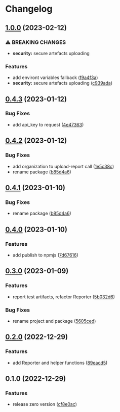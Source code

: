 # Changelog

## [1.0.0](https://github.com/playwright-watch/reporter/compare/v0.4.3...v1.0.0) (2023-02-12)


### ⚠ BREAKING CHANGES

* **security:** secure artefacts uploading

### Features

* add environt variables fallback ([f9a4f3a](https://github.com/playwright-watch/reporter/commit/f9a4f3aaca935d41208de1a0c2876c83b7af3200))
* **security:** secure artefacts uploading ([c939ada](https://github.com/playwright-watch/reporter/commit/c939ada7de56d6f3228e5eb97bda8aa1a2f697b4))

## [0.4.3](https://github.com/playwright-watch/reporter/compare/v0.4.2...v0.4.3) (2023-01-12)


### Bug Fixes

* add api_key to request ([4e47363](https://github.com/playwright-watch/reporter/commit/4e473633fd4bfe3f7ed7c65b94e28123547f0f6b))

## [0.4.2](https://github.com/playwright-watch/reporter/compare/v0.4.0...v0.4.2) (2023-01-12)


### Bug Fixes

* add organization to upload-report call ([1e5c38c](https://github.com/playwright-watch/reporter/commit/1e5c38c41fe80a05d4ebf1db2db42c37fc51fa65))
* rename package ([b85d4a6](https://github.com/playwright-watch/reporter/commit/b85d4a68eb12e0b5ff0797b319bbc34bfa466b81))

## [0.4.1](https://github.com/playwright-watch/reporter/compare/v0.4.0...v0.4.1) (2023-01-10)


### Bug Fixes

* rename package ([b85d4a6](https://github.com/playwright-watch/reporter/commit/b85d4a68eb12e0b5ff0797b319bbc34bfa466b81))

## [0.4.0](https://github.com/playwright-watch/playwright-watch-reporter/compare/v0.3.0...v0.4.0) (2023-01-10)


### Features

* add publish to npmjs ([7d67616](https://github.com/playwright-watch/playwright-watch-reporter/commit/7d67616327c6c08777e0e89450ce3e8b89130e91))

## [0.3.0](https://github.com/playwright-watch/playwright-watch-reporter/compare/v0.2.0...v0.3.0) (2023-01-09)


### Features

* report test artifacts, refactor Reporter ([5b032d6](https://github.com/playwright-watch/playwright-watch-reporter/commit/5b032d66dcbf4b2165b3643dad6a9acf195ffed4))


### Bug Fixes

* rename project and package ([5605ced](https://github.com/playwright-watch/playwright-watch-reporter/commit/5605cedfbf2cfc281cc73021a038dc20e927a7ff))

## [0.2.0](https://github.com/playwright-watch/playwright-watch-reporter/compare/v0.1.0...v0.2.0) (2022-12-29)

### Features

- add Reporter and helper functions ([89eacd5](https://github.com/playwright-watch/playwright-watch-reporter/commit/89eacd5cf3fe36236c1413532e087abe4d8fcc0d))

## 0.1.0 (2022-12-29)

### Features

- release zero version ([cf8e0ac](https://github.com/playwright-watch/playwright-watch-reporter/commit/cf8e0acd7863f2871c92442dc9995f55427c36f5))
